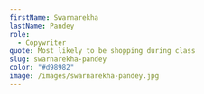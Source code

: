 ```yaml
---
firstName: Swarnarekha
lastName: Pandey
role:
  - Copywriter
quote: Most likely to be shopping during class
slug: swarnarekha-pandey
color: "#d98982"
image: /images/swarnarekha-pandey.jpg
---
```

